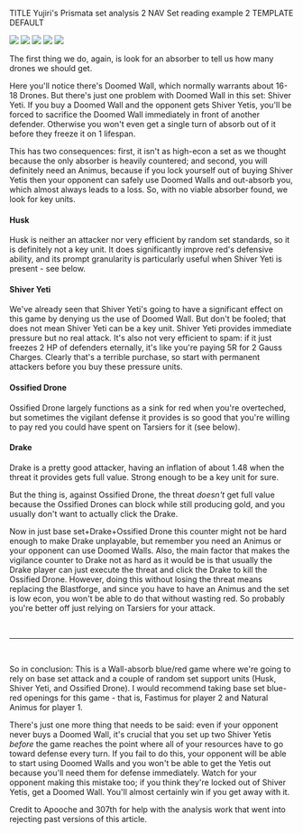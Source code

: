 TITLE Yujiri's Prismata set analysis 2
NAV Set reading example 2
TEMPLATE DEFAULT

![](https://s3.amazonaws.com/lunarch_blog/Units/Random+Set/Doomed%20Wall.png)
![](https://s3.amazonaws.com/lunarch_blog/Units/Random+Set/Husk.png)
![](https://s3.amazonaws.com/lunarch_blog/Units/Random+Set/Shiver%20Yeti.png)
![](https://s3.amazonaws.com/lunarch_blog/Units/Random+Set/Drake.png)
![](https://s3.amazonaws.com/lunarch_blog/Units/Random+Set/Ossified%20Drone.png)

The first thing we do, again, is look for an absorber to tell us how many drones we should get.

Here you'll notice there's Doomed Wall, which normally warrants about 16-18 Drones. But there's just one problem with Doomed Wall in this set: Shiver Yeti. If you buy a Doomed Wall and the opponent gets Shiver Yetis, you'll be forced to sacrifice the Doomed Wall immediately in front of another defender. Otherwise you won't even get a single turn of absorb out of it before they freeze it on 1 lifespan.

This has two consequences: first, it isn't as high-econ a set as we thought because the only absorber is heavily countered; and second, you will definitely need an Animus, because if you lock yourself out of buying Shiver Yetis then your opponent can safely use Doomed Walls and out-absorb you, which almost always leads to a loss. So, with no viable absorber found, we look for key units.

#### Husk

Husk is neither an attacker nor very efficient by random set standards, so it is definitely not a key unit. It does significantly improve red's defensive ability, and its prompt granularity is particularly useful when Shiver Yeti is present - see below.

#### Shiver Yeti

We've already seen that Shiver Yeti's going to have a significant effect on this game by denying us the use of Doomed Wall. But don't be fooled; that does not mean Shiver Yeti can be a key unit. Shiver Yeti provides immediate pressure but no real attack. It's also not very efficient to spam: if it just freezes 2 HP of defenders eternally, it's like you're paying 5R for 2 Gauss Charges. Clearly that's a terrible purchase, so start with permanent attackers before you buy these pressure units.

#### Ossified Drone

Ossified Drone largely functions as a sink for red when you're overteched, but sometimes the vigilant defense it provides is so good that you're willing to pay red you could have spent on Tarsiers for it (see below).

#### Drake

Drake is a pretty good attacker, having an inflation of about 1.48 when the threat it provides gets full value. Strong enough to be a key unit for sure.

But the thing is, against Ossified Drone, the threat *doesn't* get full value because the Ossified Drones can block while still producing gold, and you usually don't want to actually click the Drake.

Now in just base set+Drake+Ossified Drone this counter might not be hard enough to make Drake unplayable, but remember you need an Animus or your opponent can use Doomed Walls. Also, the main factor that makes the vigilance counter to Drake not as hard as it would be is that usually the Drake player can just execute the threat and click the Drake to kill the Ossified Drone. However, doing this without losing the threat means replacing the Blastforge, and since you have to have an Animus and the set is low econ, you won't be able to do that without wasting red. So probably you're better off just relying on Tarsiers for your attack.

<br>

---

<br>

So in conclusion: This is a Wall-absorb blue/red game where we're going to rely on base set attack and a couple of random set support units (Husk, Shiver Yeti, and Ossified Drone). I would recommend taking base set blue-red openings for this game - that is, Fastimus for player 2 and Natural Animus for player 1.

There's just one more thing that needs to be said: even if your opponent never buys a Doomed Wall, it's crucial that you set up two Shiver Yetis *before* the game reaches the point where all of your resources have to go toward defense every turn. If you fail to do this, your opponent will be able to start using Doomed Walls and you won't be able to get the Yetis out because you'll need them for defense immediately. Watch for your opponent making this mistake too; if you think they're locked out of Shiver Yetis, get a Doomed Wall. You'll almost certainly win if you get away with it.

Credit to Apooche and 307th for help with the analysis work that went into rejecting past versions of this article.

